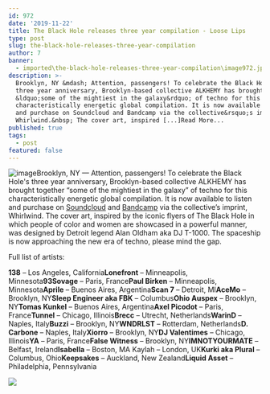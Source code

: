 ```yaml
---
id: 972
date: '2019-11-22'
title: The Black Hole releases three year compilation - Loose Lips
type: post
slug: the-black-hole-releases-three-year-compilation
author: 7
banner:
  - imported\the-black-hole-releases-three-year-compilation\image972.jpeg
description: >-
  Brooklyn, NY &mdash; Attention, passengers! To celebrate the Black Hole&#39;s
  three year anniversary, Brooklyn-based collective ALKHEMY has brought together
  &ldquo;some of the mightiest in the galaxy&rdquo; of techno for this
  characteristically energetic global compilation. It is now available to listen
  and purchase on Soundcloud and Bandcamp via the collective&rsquo;s imprint,
  Whirlwind.&nbsp; The cover art, inspired [...]Read More...
published: true
tags:
  - post
featured: false
---
```

![image](../imported\the-black-hole-releases-three-year-compilation\image972.jpeg)Brooklyn, NY — Attention, passengers! To celebrate the Black Hole's three year anniversary, Brooklyn-based collective ALKHEMY has brought together “some of the mightiest in the galaxy” of techno for this characteristically energetic global compilation. It is now available to listen and purchase on [Soundcloud](https://soundcloud.com/alkhemy666/sets/3-years-of-the-black-hole) and [Bandcamp](https://whirlwindtrax.bandcamp.com/album/3-years-of-the-black-hole-protectors-of-the-galaxy-va) via the collective’s imprint, Whirlwind. The cover art, inspired by the iconic flyers of The Black Hole in which people of color and women are showcased in a powerful manner, was designed by Detroit legend Alan Oldham aka DJ T-1000. The spaceship is now approaching the new era of techno, please mind the gap. 

Full list of artists:

**138** – Los Angeles, California**Lonefront** – Minneapolis, Minnesota**93Sovage** – Paris, France**Paul Birken** – Minneapolis, Minnesota**Aprile** – Buenos Aires, Argentina**Scan 7** – Detroit, MI**AceMo** – Brooklyn, NY**Sleep Engineer aka FBK** – Columbus**Ohio Auspex** – Brooklyn, NY**Tomas Kunkel** – Buenos Aires, Argentina**Axel Picodot** – Paris, France**Tunnel** – Chicago, Illinois**Brecc** – Utrecht, Netherlands**WarinD** – Naples, Italy**Buzzi** – Brooklyn, NY**WNDRLST** – Rotterdam, Netherlands**D. Carbone** – Naples, Italy**Xiorro** – Brooklyn, NY**DJ Valentimes** – Chicago, Illinois**YA** – Paris, France**False Witness** – Brooklyn, NY**IMNOTYOURMATE** – Belfast, Ireland**Isabella** – Boston, MA Kaylah – London, UK**Kurki aka Plural** – Columbus, Ohio**Keepsakes** – Auckland, New Zealand**Liquid Asset** – Philadelphia, Pennsylvania

![](/wp-content/uploads/live/img/wysiwyg/5dd7c7bf5c20b.jpg)